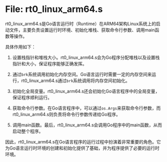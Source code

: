 # File: rt0_linux_arm64.s

rt0_linux_arm64.s是Go语言运行时（Runtime）在ARM64架构Linux系统上的启动文件，主要负责设置运行时环境、初始化堆栈、获取命令行参数、调用main函数等操作。

具体作用如下：

1. 设置栈指针和堆栈大小。rt0_linux_arm64.s会为Go程序分配堆栈以及设置栈指针和大小，保证程序能够正确发挥。

2. 通过`brk`系统调用初始化内存空间。Go语言运行时需要一定的内存空间来运行，rt0_linux_arm64.s通过`brk`系统调用将内存空间初始化。

3. 初始化全局变量。rt0_linux_arm64.s还会初始化Go语言程序中的全局变量，保证程序顺利运行。

4. 获取命令行参数。在Go语言程序中，可以通过`os.Args`来获取命令行参数，而rt0_linux_arm64.s则负责将命令行参数传递给Go程序。

5. 调用main函数。最后，rt0_linux_arm64.s会调用Go程序中的main函数，从而启动整个程序。

因此，rt0_linux_arm64.s在Go语言程序的运行过程中扮演着非常重要的角色。它为Go语言运行时环境的创建和初始化提供了基础，并为程序提供了必要的运行时环境。

